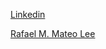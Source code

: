 [Linkedin](https://www.linkedin.com/in/rafael-m-mateo-lee-6731841a4/)

<div class="LI-profile-badge"  data-version="v1" data-size="medium" data-locale="en_US" data-type="horizontal" data-theme="dark" data-vanity="rafael-m-mateo-lee-6731841a4"><a class="LI-simple-link" href='https://www.linkedin.com/in/rafael-m-mateo-lee-6731841a4?trk=profile-badge'>Rafael M. Mateo Lee</a></div>
